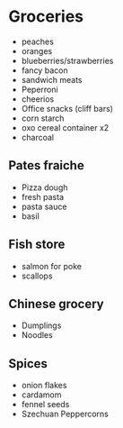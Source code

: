 # Groceries

- peaches
- oranges
- blueberries/strawberries
- fancy bacon
- sandwich meats
- Peperroni
- cheerios
- Office snacks (cliff bars)
- corn starch
- oxo cereal container x2
- charcoal

## Pates fraiche

- Pizza dough
- fresh pasta
- pasta sauce
- basil

## Fish store

- salmon for poke
- scallops

## Chinese grocery

- Dumplings
- Noodles

## Spices

- onion flakes
- cardamom
- fennel seeds
- Szechuan Peppercorns
